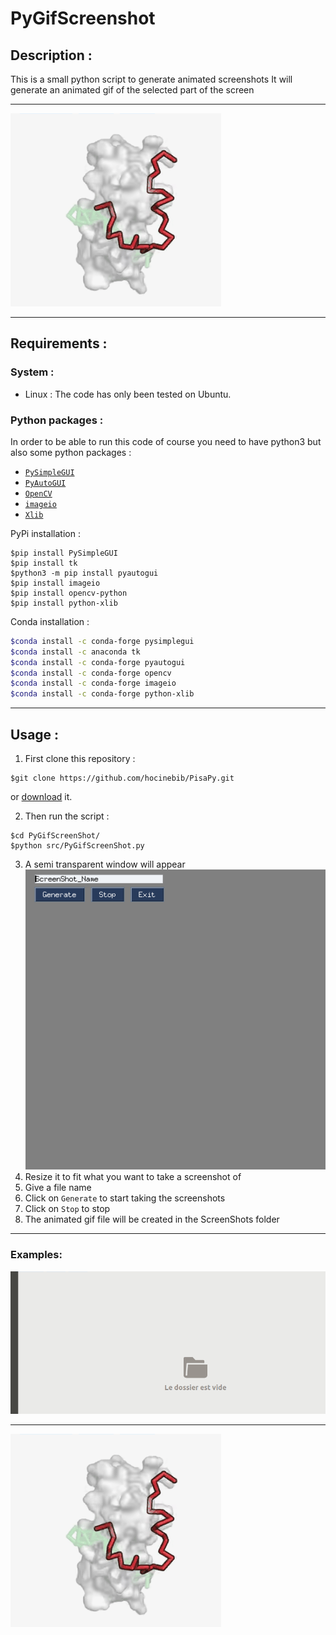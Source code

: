 # PyGifScreenshot

## Description :
This is a small python script to generate animated screenshots
It will generate an animated gif of the selected part of the screen

---

![PisaPyUIf](Screenshots/exemple.gif)

---

## Requirements :

### System :
* Linux : 
The code has only been tested on Ubuntu.

### Python packages :
In order to be able to run this code of course you need to have python3 but also some python packages :

* [`PySimpleGUI`](https://pysimplegui.readthedocs.io/en/latest/)
* [`PyAutoGUI`](https://pyautogui.readthedocs.io/en/latest/)
* [`OpenCV`](https://docs.opencv.org/4.5.2/index.html)
* [`imageio`](https://imageio.readthedocs.io/en/stable/)
* [`Xlib`](https://github.com/python-xlib/python-xlib)


PyPi installation :
```shell
$pip install PySimpleGUI
$pip install tk
$python3 -m pip install pyautogui
$pip install imageio
$pip install opencv-python
$pip install python-xlib
```

Conda installation :
```bash
$conda install -c conda-forge pysimplegui
$conda install -c anaconda tk
$conda install -c conda-forge pyautogui
$conda install -c conda-forge opencv
$conda install -c conda-forge imageio
$conda install -c conda-forge python-xlib
```

---

## Usage :

1. First clone this repository :
```shell
$git clone https://github.com/hocinebib/PisaPy.git
```
or [download](https://github.com/hocinebib/PyAnimatedScreenshot/archive/refs/heads/main.zip) it.

2. Then run the script :
```shell
$cd PyGifScreenShot/
$python src/PyGifScreenShot.py
```

3. A semi transparent window will appear
![PisaPyUIf](Screenshots/PyGifScreenShot_Window.png)
4. Resize it to fit what you want to take a screenshot of
5. Give a file name
6. Click on `Generate` to start taking the screenshots
7. Click on `Stop` to stop
8. The animated gif file will be created in the ScreenShots folder

---

### Examples:

![PisaPyUIf](Screenshots/test.gif)

---

![PisaPyUIf](Screenshots/exemple.gif)
